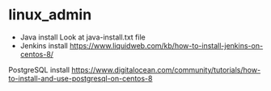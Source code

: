 # linux_admin


* Java install 
    Look at java-install.txt file
* Jenkins install
   https://www.liquidweb.com/kb/how-to-install-jenkins-on-centos-8/

PostgreSQL install
https://www.digitalocean.com/community/tutorials/how-to-install-and-use-postgresql-on-centos-8